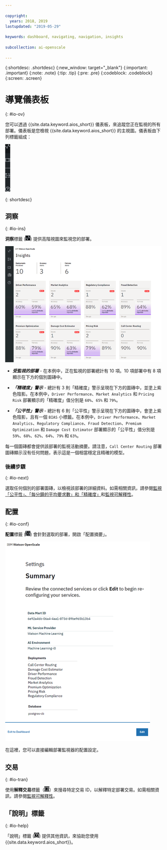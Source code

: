 ```yaml
---

copyright:
  years: 2018, 2019
lastupdated: "2019-05-29"

keywords: dashboard, navigating, navigation, insights

subcollection: ai-openscale

---
```


{:shortdesc: .shortdesc}
{:new_window: target="_blank"}
{:important: .important}
{:note: .note}
{:tip: .tip}
{:pre: .pre}
{:codeblock: .codeblock}
{:screen: .screen}

# 導覽儀表板
{: #io-ov}

您可以透過 {{site.data.keyword.aios_short}} 儀表板，來追蹤您正在監視的所有部署。儀表板是您檢視 {{site.data.keyword.aios_short}} 的主視圖。儀表板由下列標籤組成：

  ![「洞察」標籤](images/insight-tabs.png)

{: shortdesc}

## 洞察
{: #io-ins}

**洞察**標籤 (![「洞察」儀表板](images/insight-dash-tab.png)) 提供高階視圖來監視您的部署。

  ![「洞察」儀表板](images/insight-dashboard.png)

- ***受監視的部署*** - 在本例中，正在監視的部署總計有 10 項。10 項部署中有 8 項顯示在下方的個別圖磚中。

- ***「精確度」警示*** - 總計有 3 則「精確度」警示呈現在下方的圖磚中，並塗上紫色陰影。在本例中，`Driver Performance`、`Market Analytics` 和 `Pricing Risk` 部署顯示的「精確度」值分別是 `60%`、`65%` 和 `79%`。

- ***「公平性」警示*** - 總計有 6 則「公平性」警示呈現在下方的圖磚中，會塗上紫色陰影，且有一個 `BIAS` 小標籤。在本例中，`Driver Performance`、`Market Analytics`、`Regulatory Compliance`、`Fraud Detection`、`Premium Optimization` 和 `Damage Cost Estimator` 部署顯示的「公平性」值分別是 `59%`、`68%`、`62%`、`64%`、`79%` 和 `63%`。

每一個圖磚都會提供該部署的監視活動摘要。請注意，`Call Center Routing` 部署圖磚顯示沒有任何問題，表示這是一個相當穩定且精確的模型。

### 後續步驟
{: #io-next}

選取任何個別的部署圖磚，以檢視該部署的詳細資料。如需相關資訊，請參閱[監視「公平性」、「每分鐘的平均要求數」和「精確度」](/docs/services/ai-openscale?topic=ai-openscale-it-ov)和[監視可解釋性](/docs/services/ai-openscale?topic=ai-openscale-ie-ov)。

## 配置
{: #io-conf}

**配置**標籤 (![「配置」標籤](images/insight-config-tab.png)) 會針對選取的部署，開啟「配置摘要」。

  ![配置摘要](images/insight-config-summary.png)

在這裡，您可以直接編輯部署監視器的配置設定。

## 交易
{: #io-tran}

使用**解釋交易**標籤（![「解釋交易」標籤](images/insight-transact-tab.png)）來搜尋特定交易 ID，以解釋特定部署交易。如需相關資訊，請參閱[監視可解釋性](/docs/services/ai-openscale?topic=ai-openscale-ie-ov)。

## 「說明」標籤
{: #io-help}

「說明」標籤 (![「交易」標籤](images/insight-help-tab.png)) 提供其他資訊，來協助您使用 {{site.data.keyword.aios_short}}。
